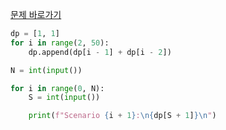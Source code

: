 [문제 바로가기](https://boj.kr/7515)

```python
dp = [1, 1]
for i in range(2, 50):
    dp.append(dp[i - 1] + dp[i - 2])

N = int(input())

for i in range(0, N):
    S = int(input())

    print(f"Scenario {i + 1}:\n{dp[S + 1]}\n")
```